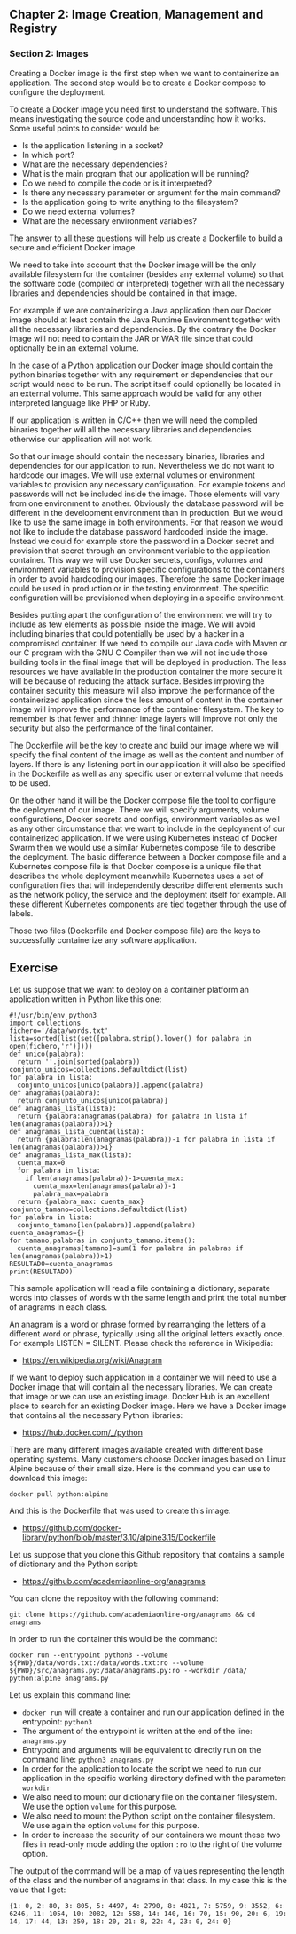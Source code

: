 ## Chapter 2: Image Creation, Management and Registry

### Section 2: Images

Creating a Docker image is the first step when we want to containerize an application.
The second step would be to create a Docker compose to configure the deployment.

To create a Docker image you need first to understand the software.
This means investigating the source code and understanding how it works.
Some useful points to consider would be: 
* Is the application listening in a socket?
* In which port?
* What are the necessary dependencies?
* What is the main program that our application will be running?
* Do we need to compile the code or is it interpreted?
* Is there any necessary parameter or argument for the main command?
* Is the application going to write anything to the filesystem?
* Do we need external volumes?
* What are the necessary environment variables?

The answer to all these questions will help us create a Dockerfile to build a secure and efficient Docker image.

We need to take into account that the Docker image will be the only available filesystem for the container (besides any external volume) so that the software code (compiled or interpreted) together with all the necessary libraries and dependencies should be contained in that image.

For example if we are containerizing a Java application then our Docker image should at least contain the Java Runtime Environment together with all the necessary libraries and dependencies.
By the contrary the Docker image will not need to contain the JAR or WAR file since that could optionally be in an external volume.

In the case of a Python application our Docker image should contain the python binaries together with any requirement or dependencies that our script would need to be run.
The script itself could optionally be located in an external volume.
This same approach would be valid for any other interpreted language like PHP or Ruby.

If our application is written in C/C++ then we will need the compiled binaries together will all the necessary libraries and dependencies otherwise our application will not work.

So that our image should contain the necessary binaries, libraries and dependencies for our application to run.
Nevertheless we do not want to hardcode our images.
We will use external volumes or environment variables to provision any necessary configuration.
For example tokens and passwords will not be included inside the image.
Those elements will vary from one environment to another.
Obviously the database password will be different in the development environment than in production.
But we would like to use the same image in both environments.
For that reason we would not like to include the database password hardcoded inside the image.
Instead we could for example store the password in a Docker secret and provision that secret through an environment variable to the application container.
This way we will use Docker secrets, configs, volumes and environment variables to provision specific configurations to the containers in order to avoid hardcoding our images.
Therefore the same Docker image could be used in production or in the testing environment.
The specific configuration will be provisioned when deploying in a specific environment.

Besides putting apart the configuration of the environment we will try to include as few elements as possible inside the image.
We will avoid including binaries that could potentially be used by a hacker in a compromised container.
If we need to compile our Java code with Maven or our C program with the GNU C Compiler then we will not include those building tools in the final image that will be deployed in production.
The less resources we have available in the production container the more secure it will be because of reducing the attack surface.
Besides improving the container security this measure will also improve the performance of the containerized application since the less amount of content in the container image will improve the performance of the container filesystem.
The key to remember is that fewer and thinner image layers will improve not only the security but also the performance of the final container.

The Dockerfile will be the key to create and build our image where we will specify the final content of the image as well as the content and number of layers.
If there is any listening port in our application it will also be specified in the Dockerfile as well as any specific user or external volume that needs to be used.

On the other hand it will be the Docker compose file the tool to configure the deployment of our image. 
There we will specify arguments, volume configurations, Docker secrets and configs, environment variables as well as any other circumstance that we want to include in the deployment of our containerized application.
If we were using Kubernetes instead of Docker Swarm then we would use a similar Kubernetes compose file to describe the deployment.
The basic difference between a Docker compose file and a Kubernetes compose file is that Docker compose is a unique file that describes the whole deployment meanwhile Kubernetes uses a set of configuration files that will independently describe different elements such as the network policy, the service and the deployment itself for example.
All these different Kubernetes components are tied together through the use of labels.

Those two files (Dockerfile and Docker compose file) are the keys to successfully containerize any software application.

## Exercise

Let us suppose that we want to deploy on a container platform an application written in Python like this one:
```
#!/usr/bin/env python3
import collections
fichero='/data/words.txt'
lista=sorted(list(set([palabra.strip().lower() for palabra in open(fichero,'r')])))
def unico(palabra):
  return ''.join(sorted(palabra))
conjunto_unicos=collections.defaultdict(list)
for palabra in lista:
  conjunto_unicos[unico(palabra)].append(palabra)
def anagramas(palabra):
  return conjunto_unicos[unico(palabra)]
def anagramas_lista(lista):
  return {palabra:anagramas(palabra) for palabra in lista if len(anagramas(palabra))>1}
def anagramas_lista_cuenta(lista):
  return {palabra:len(anagramas(palabra))-1 for palabra in lista if len(anagramas(palabra))>1}
def anagramas_lista_max(lista):
  cuenta_max=0
  for palabra in lista:
    if len(anagramas(palabra))-1>cuenta_max:
      cuenta_max=len(anagramas(palabra))-1
      palabra_max=palabra
  return {palabra_max: cuenta_max}  
conjunto_tamano=collections.defaultdict(list)
for palabra in lista:
  conjunto_tamano[len(palabra)].append(palabra)
cuenta_anagramas={}
for tamano,palabras in conjunto_tamano.items():
  cuenta_anagramas[tamano]=sum(1 for palabra in palabras if len(anagramas(palabra))>1)
RESULTADO=cuenta_anagramas
print(RESULTADO)
```
This sample application will read a file containing a dictionary, separate words into classes of words with the same length and print the total number of anagrams in each class.

An anagram is a word or phrase formed by rearranging the letters of a different word or phrase, typically using all the original letters exactly once.
For example LISTEN = SILENT.
Please check the reference in Wikipedia:
- https://en.wikipedia.org/wiki/Anagram

If we want to deploy such application in a container we will need to use a Docker image that will contain all the necessary libraries.
We can create that image or we can use an existing image.
Docker Hub is an excellent place to search for an existing Docker image. 
Here we have a Docker image that contains all the necessary Python libraries:
- https://hub.docker.com/_/python

There are many different images available created with different base operating systems. 
Many customers choose Docker images based on Linux Alpine because of their small size.
Here is the command you can use to download this image:
```
docker pull python:alpine
```

And this is the Dockerfile that was used to create this image:
- https://github.com/docker-library/python/blob/master/3.10/alpine3.15/Dockerfile

Let us suppose that you clone this Github repository that contains a sample of dictionary and the Python script:
- https://github.com/academiaonline-org/anagrams

You can clone the repositoy with the following command:
```
git clone https://github.com/academiaonline-org/anagrams && cd anagrams
```

In order to run the container this would be the command:
```
docker run --entrypoint python3 --volume ${PWD}/data/words.txt:/data/words.txt:ro --volume ${PWD}/src/anagrams.py:/data/anagrams.py:ro --workdir /data/ python:alpine anagrams.py
```

Let us explain this command line:
- ```docker run``` will create a container and run our application defined in the entrypoint: ```python3```
- The argument of the entrypoint is written at the end of the line: ```anagrams.py```
- Entrypoint and arguments will be equivalent to directly run on the command line: ```python3 anagrams.py```
- In order for the application to locate the script we need to run our application in the specific working directory defined with the parameter: ```workdir```
- We also need to mount our dictionary file on the container filesystem. We use the option ```volume``` for this purpose.
- We also need to mount the Python script on the container filesystem. We use again the option ```volume``` for this purpose.
- In order to increase the security of our containers we mount these two files in read-only mode adding the option ```:ro``` to the right of the volume option.

The output of the command will be a map of values representing the length of the class and the number of anagrams in that class.
In my case this is the value that I get:
```
{1: 0, 2: 80, 3: 805, 5: 4497, 4: 2790, 8: 4821, 7: 5759, 9: 3552, 6: 6246, 11: 1054, 10: 2082, 12: 558, 14: 140, 16: 70, 15: 90, 20: 6, 19: 14, 17: 44, 13: 250, 18: 20, 21: 8, 22: 4, 23: 0, 24: 0}
```

